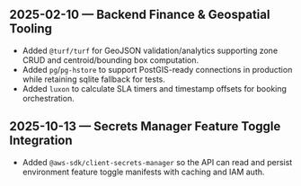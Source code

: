 ## 2025-02-10 — Backend Finance & Geospatial Tooling
- Added `@turf/turf` for GeoJSON validation/analytics supporting zone CRUD and centroid/bounding box computation.
- Added `pg`/`pg-hstore` to support PostGIS-ready connections in production while retaining sqlite fallback for tests.
- Added `luxon` to calculate SLA timers and timestamp offsets for booking orchestration.

## 2025-10-13 — Secrets Manager Feature Toggle Integration
- Added `@aws-sdk/client-secrets-manager` so the API can read and persist environment feature toggle manifests with caching and IAM auth.
